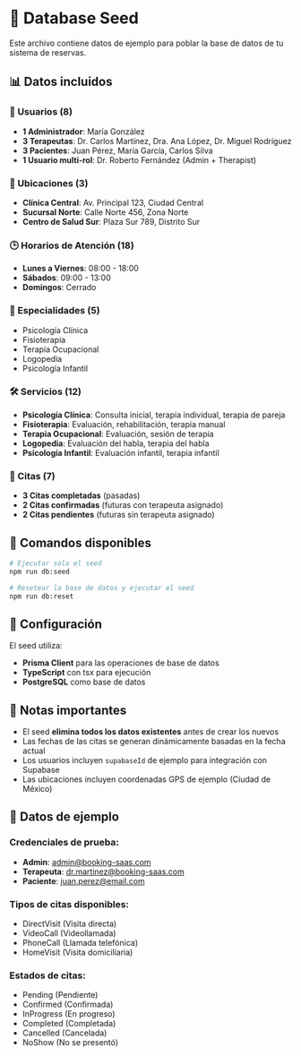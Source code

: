 # 🌱 Database Seed

Este archivo contiene datos de ejemplo para poblar la base de datos de tu sistema de reservas.

## 📊 Datos incluidos

### 👥 Usuarios (8)

- **1 Administrador**: María González
- **3 Terapeutas**: Dr. Carlos Martínez, Dra. Ana López, Dr. Miguel Rodríguez
- **3 Pacientes**: Juan Pérez, María García, Carlos Silva
- **1 Usuario multi-rol**: Dr. Roberto Fernández (Admin + Therapist)

### 🏥 Ubicaciones (3)

- **Clínica Central**: Av. Principal 123, Ciudad Central
- **Sucursal Norte**: Calle Norte 456, Zona Norte
- **Centro de Salud Sur**: Plaza Sur 789, Distrito Sur

### 🕒 Horarios de Atención (18)

- **Lunes a Viernes**: 08:00 - 18:00
- **Sábados**: 09:00 - 13:00
- **Domingos**: Cerrado

### 🎯 Especialidades (5)

- Psicología Clínica
- Fisioterapia
- Terapia Ocupacional
- Logopedia
- Psicología Infantil

### 🛠️ Servicios (12)

- **Psicología Clínica**: Consulta inicial, terapia individual, terapia de pareja
- **Fisioterapia**: Evaluación, rehabilitación, terapia manual
- **Terapia Ocupacional**: Evaluación, sesión de terapia
- **Logopedia**: Evaluación del habla, terapia del habla
- **Psicología Infantil**: Evaluación infantil, terapia infantil

### 📅 Citas (7)

- **3 Citas completadas** (pasadas)
- **2 Citas confirmadas** (futuras con terapeuta asignado)
- **2 Citas pendientes** (futuras sin terapeuta asignado)

## 🚀 Comandos disponibles

```bash
# Ejecutar solo el seed
npm run db:seed

# Resetear la base de datos y ejecutar el seed
npm run db:reset
```

## 🔧 Configuración

El seed utiliza:

- **Prisma Client** para las operaciones de base de datos
- **TypeScript** con tsx para ejecución
- **PostgreSQL** como base de datos

## 📝 Notas importantes

- El seed **elimina todos los datos existentes** antes de crear los nuevos
- Las fechas de las citas se generan dinámicamente basadas en la fecha actual
- Los usuarios incluyen `supabaseId` de ejemplo para integración con Supabase
- Las ubicaciones incluyen coordenadas GPS de ejemplo (Ciudad de México)

## 🎨 Datos de ejemplo

### Credenciales de prueba:

- **Admin**: admin@booking-saas.com
- **Terapeuta**: dr.martinez@booking-saas.com
- **Paciente**: juan.perez@email.com

### Tipos de citas disponibles:

- DirectVisit (Visita directa)
- VideoCall (Videollamada)
- PhoneCall (Llamada telefónica)
- HomeVisit (Visita domiciliaria)

### Estados de citas:

- Pending (Pendiente)
- Confirmed (Confirmada)
- InProgress (En progreso)
- Completed (Completada)
- Cancelled (Cancelada)
- NoShow (No se presentó)
